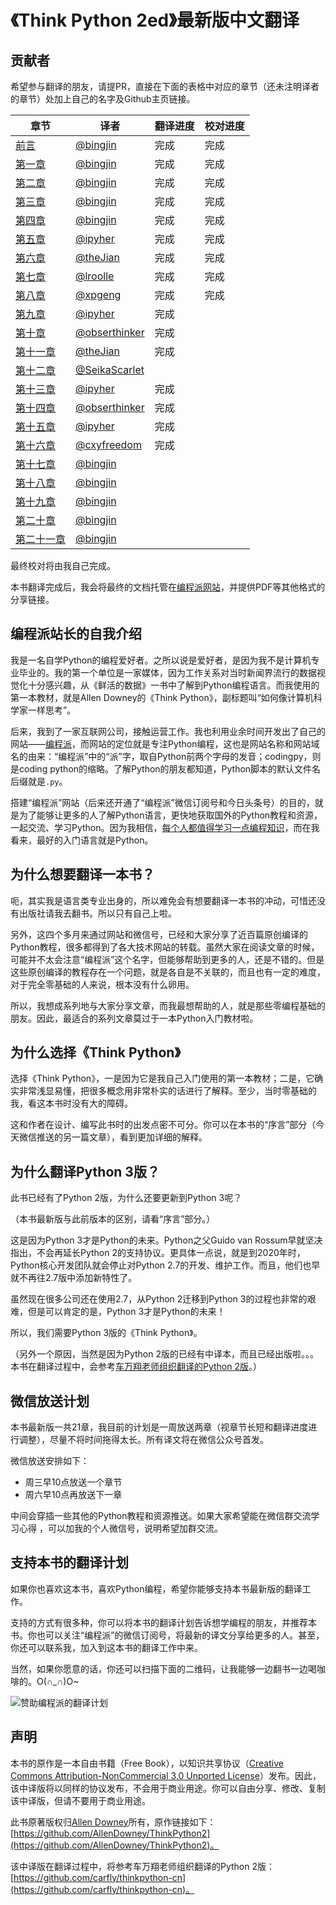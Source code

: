 ﻿# 《Think Python 2ed》最新版中文翻译

## 贡献者

希望参与翻译的朋友，请提PR，直接在下面的表格中对应的章节（还未注明译者的章节）处加上自己的名字及Github主页链接。

| 章节 | 译者 | 翻译进度 | 校对进度 |
|------|------| ------ | -------- |
| [前言](./source/00-preface.rst) | [@bingjin](https://github.com/bingjin) | 完成 | 完成 |
| [第一章](./source/01-the-way-of-the-program.rst)     | [@bingjin](https://github.com/bingjin)  | 完成 | 完成 |
| [第二章](./source/02-variables-expressions-and-statements.rst)     | [@bingjin](https://github.com/bingjin)  | 完成 | 完成 |
| [第三章](./source/03-functions.rst)     | [@bingjin](https://github.com/bingjin)  | 完成 | 完成 |
| [第四章](./source/04-case-study-interface-design.rst)     | [@bingjin](https://github.com/bingjin)  | 完成 | 完成 |
| [第五章](./source/05-conditionals-and-recursion.rst)     | [@ipyher](https://github.com/iphyer)    |完成 | 完成 |
| [第六章](./source/06-fruitful-functions.rst)     |   [@theJian](https://github.com/thejian)   | 完成 | 完成 |s
| [第七章](./source/07-iteration.rst)     | [@lroolle](https://github.com/lroolle)    | 完成 | 完成 |
| [第八章](./source/08-strings.rst)     | [@xpgeng](https://github.com/xpgeng)    | 完成 | 完成 |
| [第九章](./source/09-case-study-word-play.rst)     | [@ipyher](https://github.com/iphyer)    | 完成 |  |
| [第十章](./source/10-lists.rst)     | [@obserthinker](https://github.com/obserthinker)     |完成 |  |
| [第十一章](./source/11-dictionaries.rst)     |   [@theJian](https://github.com/thejian)   | 完成 |  |
| [第十二章](./source/12-tuples.rst)     | [@SeikaScarlet](https://github.com/SeikaScarlet)     | |  |
| [第十三章 ](./source/13-case-study-data-structure-selection.rst)    |  [@ipyher](https://github.com/iphyer)  |  完成 |  |
| [第十四章](./source/14-files.rst)     |  [@obserthinker](https://github.com/obserthinker)    | 完成 |  |
| [第十五章](./source/15-classes-and-objects.rst)     |   [@ipyher](https://github.com/iphyer)    | 完成 |  |
| [第十六章](./source/16-classes-and-functions.rst)     | [@cxyfreedom](https://github.com/cxyfreedom)     | 完成 |  |
| [第十七章](./source/17-classes-and-methods.rst)     | [@bingjin](https://github.com/bingjin)      | |  |
| [第十八章](./source/18-inheritance.rst)     | [@bingjin](https://github.com/bingjin)     | |  |
| [第十九章](./source/19-the-goodies.rst)     | [@bingjin](https://github.com/bingjin)     | |  |
| [第二十章](./source/20-debugging.rst)     | [@bingjin](https://github.com/bingjin)     | |  |
| [第二十一章](./source/21-analysis-of-algorithms.rst)     | [@bingjin](https://github.com/bingjin)     | |  |

最终校对将由我自己完成。

本书翻译完成后，我会将最终的文档托管在[编程派网站](http://codingpy.com)，并提供PDF等其他格式的分享链接。

## 编程派站长的自我介绍

我是一名自学Python的编程爱好者。之所以说是爱好者，是因为我不是计算机专业毕业的。我的第一个单位是一家媒体，因为工作关系对当时新闻界流行的数据视觉化十分感兴趣，从《鲜活的数据》一书中了解到Python编程语言。而我使用的第一本教材，就是Allen Downey的《Think Python》，副标题叫“如何像计算机科学家一样思考”。

后来，我到了一家互联网公司，接触运营工作。我也利用业余时间开发出了自己的网站——[编程派](http://codingpy.com)，而网站的定位就是专注Python编程，这也是网站名称和网站域名的由来：“编程派”中的“派”字，取自Python前两个字母的发音；codingpy，则是coding python的缩略。了解Python的朋友都知道，Python脚本的默认文件名后缀就是`.py`。

搭建“编程派”网站（后来还开通了“编程派”微信订阅号和今日头条号）的目的，就是为了能够让更多的人了解Python语言，更快地获取国外的Python教程和资源，一起交流、学习Python。因为我相信，[每个人都值得学习一点编程知识](http://codingpy.com/article/10-reasons-all-us-normal-people-should-learn-code/)，而在我看来，最好的入门语言就是Python。

## 为什么想要翻译一本书？

呃，其实我是语言类专业出身的，所以难免会有想要翻译一本书的冲动，可惜还没有出版社请我去翻书。所以只有自己上啦。

另外，这四个多月来通过网站和微信号，已经和大家分享了近百篇原创编译的Python教程，很多都得到了各大技术网站的转载。虽然大家在阅读文章的时候，可能并不太会注意“编程派”这个名字，但能够帮助到更多的人，还是不错的。但是这些原创编译的教程存在一个问题，就是各自是不关联的，而且也有一定的难度，对于完全零基础的人来说，根本没有什么卵用。

所以，我想成系列地与大家分享文章，而我最想帮助的人，就是那些零编程基础的朋友。因此，最适合的系列文章莫过于一本Python入门教材啦。

## 为什么选择《Think Python》

选择《Think Python》，一是因为它是我自己入门使用的第一本教材；二是，它确实非常浅显易懂，把很多概念用非常朴实的话进行了解释。至少，当时零基础的我，看这本书时没有大的障碍。

这和作者在设计、编写此书时的出发点密不可分。你可以在本书的“序言”部分（今天微信推送的另一篇文章），看到更加详细的解释。

## 为什么翻译Python 3版？

此书已经有了Python 2版，为什么还要更新到Python 3呢？

（本书最新版与此前版本的区别，请看“序言”部分。）

这是因为Python 3才是Python的未来。Python之父Guido van Rossum早就坚决指出，不会再延长Python 2的支持协议。更具体一点说，就是到2020年时，Python核心开发团队就会停止对Python 2.7的开发、维护工作。而且，他们也早就不再往2.7版中添加新特性了。

虽然现在很多公司还在使用2.7，从Python 2迁移到Python 3的过程也非常的艰难，但是可以肯定的是，Python 3才是Python的未来！

所以，我们需要Python 3版的《Think Python》。

（另外一个原因，当然是因为Python 2版的已经有中译本，而且已经出版啦。。。本书在翻译过程中，会参考[车万翔老师组织翻译的Python 2版](https://github.com/carfly/thinkpython-cn)。）

## 微信放送计划

本书最新版一共21章，我目前的计划是一周放送两章（视章节长短和翻译进度进行调整），尽量不将时间拖得太长。所有译文将在微信公众号首发。

微信放送安排如下：

- 周三早10点放送一个章节
- 周六早10点再放送下一章

中间会穿插一些其他的Python教程和资源推送。如果大家希望能在微信群交流学习心得 ，可以加我的个人微信号，说明希望加群交流。

## 支持本书的翻译计划

如果你也喜欢这本书，喜欢Python编程，希望你能够支持本书最新版的翻译工作。

支持的方式有很多种，你可以将本书的翻译计划告诉想学编程的朋友，并推荐本书。你也可以关注“编程派”的微信订阅号，将最新的译文分享给更多的人。甚至，你还可以联系我，加入到这本书的翻译工作中来。

当然，如果你愿意的话，你还可以扫描下面的二维码，让我能够一边翻书一边喝咖啡的。O(∩_∩)O~

![赞助编程派的翻译计划](http://ww1.sinaimg.cn/mw690/006faQNTgw1f1g1gf903aj308w0ai74q.jpg)

## 声明

本书的原作是一本自由书籍（Free Book），以知识共享协议（[Creative Commons Attribution-NonCommercial 3.0 Unported License](https://creativecommons.org/licenses/by-nc/3.0/us/)）发布。因此，该中译版将以同样的协议发布，不会用于商业用途。你可以自由分享、修改、复制该中译版，但请不要用于商业用途。

此书原著版权归[Allen Downey](http://greenteapress.com/wp/think-python-2e/)所有，原作链接如下：[https://github.com/AllenDowney/ThinkPython2](https://github.com/AllenDowney/ThinkPython2)。

该中译版在翻译过程中，将参考车万翔老师组织翻译的Python 2版：[https://github.com/carfly/thinkpython-cn](https://github.com/carfly/thinkpython-cn)。
